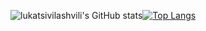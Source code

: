 ![lukatsivilashvili's GitHub stats](https://github-readme-stats.vercel.app/api?username=lukatsivilashvili&show_icons=true&theme=radical)[![Top Langs](https://github-readme-stats.vercel.app/api/top-langs/?username=lukatsivilashvili&layout=compact&theme=radical)](https://github.com/anuraghazra/github-readme-stats)
